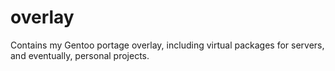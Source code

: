 # overlay

Contains my Gentoo portage overlay, including virtual packages for servers, and eventually, personal projects.